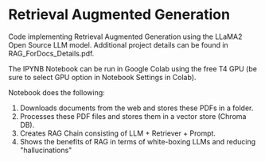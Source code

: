 # Retrieval Augmented Generation
Code implementing Retrieval Augmented Generation using the LLaMA2 Open Source LLM model. Additional project details can be found in RAG_ForDocs_Details.pdf.

The IPYNB Notebook can be run in Google Colab using the free T4 GPU (be sure to select GPU option in Notebook Settings in Colab). 

Notebook does the following:
1. Downloads documents from the web and stores these PDFs in a folder.
2. Processes these PDF files and stores them in a vector store (Chroma DB).
3. Creates RAG Chain consisting of LLM + Retriever + Prompt.
4. Shows the benefits of RAG in terms of white-boxing LLMs and reducing "hallucinations"
